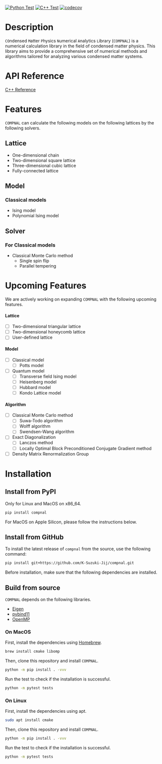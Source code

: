 [![Python Test](https://github.com/K-Suzuki-Jij/compnal/actions/workflows/python_test.yml/badge.svg)](https://github.com/K-Suzuki-Jij/compnal/actions/workflows/python_test.yml) [![C++ Test](https://github.com/K-Suzuki-Jij/compnal/actions/workflows/cpp_test.yml/badge.svg)](https://github.com/K-Suzuki-Jij/compnal/actions/workflows/cpp_test.yml) [![codecov](https://codecov.io/gh/K-Suzuki-Jij/compnal/graph/badge.svg?token=TQ8O865AA0)](https://codecov.io/gh/K-Suzuki-Jij/compnal)

# Description
`CO`ndensed `M`atter `P`hysics `N`umerical `A`nalytics `L`ibrary (`COMPNAL`) is a numerical calculation library in the field of condensed matter physics. This library aims to provide a comprehensive set of numerical methods and algorithms tailored for analyzing various condensed matter systems.

# API Reference
[C++ Reference](https://k-suzuki-jij.github.io/compnal/)

# Features
`COMPNAL` can calculate the following models on the following lattices by the following solvers.

## Lattice
- One-dimensional chain
- Two-dimensional square lattice
- Three-dimensional cubic lattice
- Fully-connected lattice

## Model
### Classical models
- Ising model
- Polynomial Ising model

## Solver
### For Classical models
- Classical Monte Carlo method
    - Single spin flip
    - Parallel tempering

# Upcoming Features
We are actively working on expanding `COMPNAL` with the following upcoming features.

#### Lattice
- [ ] Two-dimensional triangular lattice
- [ ] Two-dimensional honeycomb lattice
- [ ] User-defined lattice

#### Model
- [ ] Classical model
    - [ ] Potts model

- [ ] Quantum model
    - [ ] Transverse field Ising model
    - [ ] Heisenberg model
    - [ ] Hubbard model
    - [ ] Kondo Lattice model

#### Algorithm
- [ ] Classical Monte Carlo method
    - [ ] Suwa-Todo algorithm
    - [ ] Wolff algorithm
    - [ ] Swendsen-Wang algorithm
- [ ] Exact Diagonalization
    - [ ] Lanczos method
    - [ ] Locally Optimal Block Preconditioned Conjugate Gradient method
- [ ] Density Matrix Renormalization Group

# Installation
## Install from PyPI
Only for Linux and MacOS on x86_64.
```bash
pip install compnal
```
For MacOS on Apple Silicon, please follow the instructions below.

## Install from GitHub
To install the latest release of `compnal` from the source, use the following command:

```bash
pip install git+https://github.com/K-Suzuki-Jij/compnal.git
```
Before installation, make sure that the following dependencies are installed.


## Build from source
`COMPNAL` depends on the following libraries.
- [Eigen](https://eigen.tuxfamily.org/index.php?title=Main_Page)
- [pybind11](https://github.com/pybind/pybind11)
- [OpenMP](https://www.openmp.org/)

### On MacOS
First, install the dependencies using [Homebrew](https://brew.sh/).
```bash
brew install cmake libomp
```

Then, clone this repository and install `COMPNAL`.
```bash
python -m pip install . -vvv
```

Run the test to check if the installation is successful.
```bash
python -m pytest tests
```

### On Linux
First, install the dependencies using apt.
```bash
sudo apt install cmake
```

Then, clone this repository and install `COMPNAL`.
```bash
python -m pip install . -vvv
```

Run the test to check if the installation is successful.
```bash
python -m pytest tests
```
